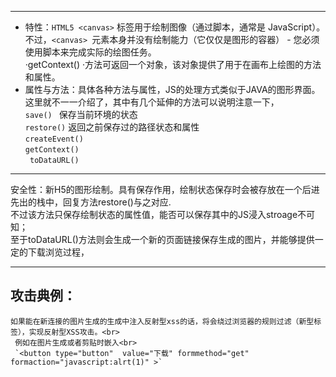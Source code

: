 ------
* 特性：`HTML5 <canvas>` 标签用于绘制图像（通过脚本，通常是 JavaScript）。<br>
    不过，`<canvas> `元素本身并没有绘制能力（它仅仅是图形的容器） - 您必须使用脚本来完成实际的绘图任务。<br>
    ·getContext() ·方法可返回一个对象，该对象提供了用于在画布上绘图的方法和属性。<br>
* 属性与方法：具体各种方法与属性，JS的处理方式类似于JAVA的图形界面。<br>
    这里就不一一介绍了，其中有几个延伸的方法可以说明注意一下，<br>
    `save() `	保存当前环境的状态<br>
   ` restore() `	返回之前保存过的路径状态和属性<br>
    `createEvent() `	 <br>
    `getContext() `	 <br>
   ` toDataURL()`

------

安全性：新H5的图形绘制。具有保存作用，绘制状态保存时会被存放在一个后进先出的栈中，回复方法restore()与之对应.<br>
    不过该方法只保存绘制状态的属性值，能否可以保存其中的JS浸入stroage不可知；<br>
    至于toDataURL()方法则会生成一个新的页面链接保存生成的图片，并能够提供一定的下载浏览过程，<br>

------

攻击典例：
-----
    如果能在新连接的图片生成的生成中注入反射型xss的话，将会绕过浏览器的规则过滤（新型标签），实现反射型XSS攻击。<br>
     例如在图片生成或者剪贴时嵌入<br>
     `<button type="button"  value="下载" formmethod="get" formaction="javascript:alrt(1)" >`
    
